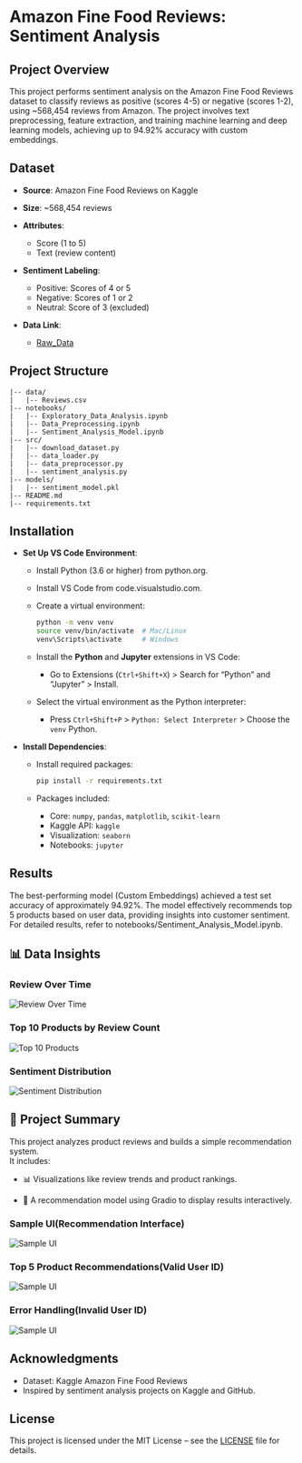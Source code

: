# Amazon Fine Food Reviews: Sentiment Analysis

## Project Overview

This project performs sentiment analysis on the Amazon Fine Food Reviews dataset to classify reviews as positive (scores 4-5) or negative (scores 1-2), using \~568,454 reviews from Amazon. The project involves text preprocessing, feature extraction, and training machine learning and deep learning models, achieving up to 94.92% accuracy with custom embeddings.

## Dataset

- **Source**: Amazon Fine Food Reviews on Kaggle
- **Size**: \~568,454 reviews
- **Attributes**:
  - Score (1 to 5)
  - Text (review content)
- **Sentiment Labeling**:
  - Positive: Scores of 4 or 5
  - Negative: Scores of 1 or 2
  - Neutral: Score of 3 (excluded)

- **Data Link**:
  - [Raw_Data](https://drive.google.com/file/d/1yKiBNTl81LpSls0DcRYdvr-vvPDi0sE6/view?usp=drive_link)

## Project Structure

```
|-- data/
|   |-- Reviews.csv
|-- notebooks/
|   |-- Exploratory_Data_Analysis.ipynb
|   |-- Data_Preprocessing.ipynb
|   |-- Sentiment_Analysis_Model.ipynb
|-- src/
|   |-- download_dataset.py
|   |-- data_loader.py
|   |-- data_preprocessor.py
|   |-- sentiment_analysis.py
|-- models/
|   |-- sentiment_model.pkl
|-- README.md
|-- requirements.txt
```

## Installation

- **Set Up VS Code Environment**:

  - Install Python (3.6 or higher) from python.org.

  - Install VS Code from code.visualstudio.com.

  - Create a virtual environment:

    ```bash
    python -m venv venv
    source venv/bin/activate  # Mac/Linux
    venv\Scripts\activate     # Windows
    ```

  - Install the **Python** and **Jupyter** extensions in VS Code:

    - Go to Extensions (`Ctrl+Shift+X`) &gt; Search for “Python” and “Jupyter” &gt; Install.

  - Select the virtual environment as the Python interpreter:

    - Press `Ctrl+Shift+P` &gt; `Python: Select Interpreter` &gt; Choose the `venv` Python.

- **Install Dependencies**:

  - Install required packages:

    ```bash
    pip install -r requirements.txt
    ```

  - Packages included:

    - Core: `numpy`, `pandas`, `matplotlib`, `scikit-learn`
    - Kaggle API: `kaggle`
    - Visualization: `seaborn`
    - Notebooks: `jupyter`


## Results

The best-performing model (Custom Embeddings) achieved a test set accuracy of approximately 94.92%. The model effectively recommends top 5 products based on user data, providing insights into customer sentiment. For detailed results, refer to notebooks/Sentiment_Analysis_Model.ipynb.

## 📊 Data Insights

### Review Over Time
![Review Over Time](assets/Review_Over_Time_Graph.jpg)

### Top 10 Products by Review Count
![Top 10 Products](assets/Top10_Products_By_Review_Count.png)

### Sentiment Distribution
![Sentiment Distribution](assets/sentiment_distribution_plot.png)

## 📘 Project Summary

This project analyzes product reviews and builds a simple recommendation system.  
It includes:
- 📊 Visualizations like review trends and product rankings.

- 🤖 A recommendation model using Gradio to display results interactively.

### Sample UI(Recommendation Interface)
![Sample UI](result/img_result01.png)

### Top 5 Product Recommendations(Valid User ID)
![Sample UI](result/img_result02.png)

### Error Handling(Invalid User ID)
![Sample UI](result/img_result03.png)


## Acknowledgments

- Dataset: Kaggle Amazon Fine Food Reviews
- Inspired by sentiment analysis projects on Kaggle and GitHub.


## License
This project is licensed under the MIT License – see the [LICENSE](LICENSE) file for details.